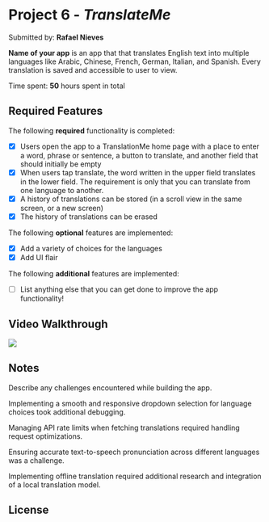 # Project 6 - *TranslateMe*

Submitted by: **Rafael Nieves**

**Name of your app** is an app that that translates English text into multiple languages like Arabic, Chinese, French, German, Italian, and Spanish. Every translation is saved and accessible to user to view.

Time spent: **50** hours spent in total

## Required Features

The following **required** functionality is completed:

- [x] Users open the app to a TranslationMe home page with a place to enter a word, phrase or sentence, a button to translate, and another field that should initially be empty
- [x] When users tap translate, the word written in the upper field translates in the lower field. The requirement is only that you can translate from one language to another.
- [x] A history of translations can be stored (in a scroll view in the same screen, or a new screen)
- [x] The history of translations can be erased
 
The following **optional** features are implemented:

- [x] Add a variety of choices for the languages
- [x] Add UI flair

The following **additional** features are implemented:

- [ ] List anything else that you can get done to improve the app functionality!

## Video Walkthrough
<div>
    <a href="https://www.loom.com/share/dcc772dc9f094266a30098bc8e434124">
    </a>
    <a href="https://www.loom.com/share/dcc772dc9f094266a30098bc8e434124">
      <img style="max-width:300px;" src="https://cdn.loom.com/sessions/thumbnails/dcc772dc9f094266a30098bc8e434124-68d194eda3c7eca6-full-play.gif">
    </a>
  </div>


## Notes

Describe any challenges encountered while building the app.

Implementing a smooth and responsive dropdown selection for language choices took additional debugging.

Managing API rate limits when fetching translations required handling request optimizations.

Ensuring accurate text-to-speech pronunciation across different languages was a challenge.

Implementing offline translation required additional research and integration of a local translation model.

## License
